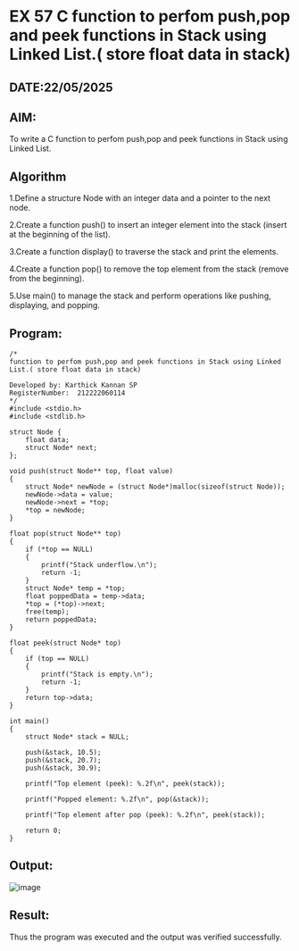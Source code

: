 # EX 57 C function to perfom push,pop and peek functions in Stack using Linked List.( store float data in stack)
## DATE:22/05/2025
## AIM:
To write a C function to perfom push,pop and peek functions in Stack using Linked List.

## Algorithm
1.Define a structure Node with an integer data and a pointer to the next node.

2.Create a function push() to insert an integer element into the stack (insert at the beginning of the list).

3.Create a function display() to traverse the stack and print the elements.

4.Create a function pop() to remove the top element from the stack (remove from the beginning).

5.Use main() to manage the stack and perform operations like pushing, displaying, and popping.

## Program:
```
/*
function to perfom push,pop and peek functions in Stack using Linked List.( store float data in stack)

Developed by: Karthick Kannan SP
RegisterNumber:  212222060114
*/
#include <stdio.h>
#include <stdlib.h>

struct Node {
    float data;
    struct Node* next;
};

void push(struct Node** top, float value)
{
    struct Node* newNode = (struct Node*)malloc(sizeof(struct Node));
    newNode->data = value;
    newNode->next = *top;
    *top = newNode;
}

float pop(struct Node** top)
{
    if (*top == NULL)
    {
        printf("Stack underflow.\n");
        return -1;
    }
    struct Node* temp = *top;
    float poppedData = temp->data;
    *top = (*top)->next;
    free(temp);
    return poppedData;
}

float peek(struct Node* top)
{
    if (top == NULL)
    {
        printf("Stack is empty.\n");
        return -1;
    }
    return top->data;
}

int main()
{
    struct Node* stack = NULL;

    push(&stack, 10.5);
    push(&stack, 20.7);
    push(&stack, 30.9);
    
    printf("Top element (peek): %.2f\n", peek(stack));

    printf("Popped element: %.2f\n", pop(&stack));
    
    printf("Top element after pop (peek): %.2f\n", peek(stack));

    return 0;
}
```

## Output:

![image](https://github.com/user-attachments/assets/9e928414-3f7b-4399-b8cc-490ff70f07ec)


## Result:
Thus the program was executed and the output was verified successfully.
